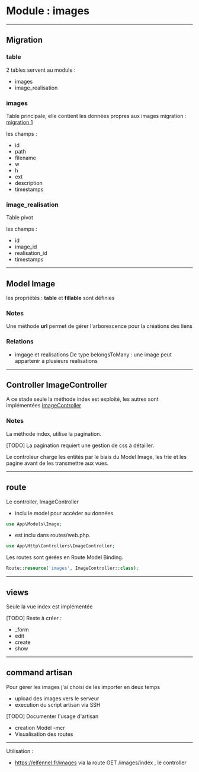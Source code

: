 # Module : images

---

## Migration

### table

2 tables servent au module :
- images
- image_realisation


### images
Table principale, elle contient les données propres aux images
migration : [migration 1](../..//srcLaravel/database/migrations/2025_07_09_155455_create_images_table.php)

les champs : 
- id
- path
- filename
- w
- h
- ext
- description
- timestamps

###  image_realisation
Table pivot

les champs : 
- id
- image_id
- realisation_id
- timestamps

---
## Model Image

les propriétés : **table** et **fillable**  sont définies

### Notes
Une méthode **url** permet de gérer l'arborescence pour la créations des liens


### Relations
- imgage et realisations
De type belongsToMany : une image peut appartenir à plusieurs realisations

---
## Controller ImageController
A ce stade seule la méthode index est exploité, les autres sont implémentées
[ImageController](../../srcLaravel/app/Http/Controllers/ImageController.php)



### Notes
La méthode index, utilise la pagination.

[TODO] La pagination requiert une gestion de css à détailler.

Le controleur charge les entités par le biais du Model Image, les trie et les pagine avant de les transmettre aux vues.


---
## route 
Le controller, ImageController
- inclu le model pour accéder au données
```php
use App\Models\Image;
```
- est inclu dans routes/web.php.
```php
use App\Http\Controllers\ImageController;
```
Les routes sont gérées en Route Model Binding.
```php
Route::resource('images', ImageController::class);
```

---
## views
Seule la vue index est implémentée

[TODO] Reste à créer : 
- _form
- edit
- create
- show

---

## command artisan
Pour gérer les images j'ai choisi de les importer en deux temps
- upload des images vers le serveur
- execution du script artisan via SSH

[TODO] Documenter l'usage d'artisan
- creation Model -mcr
- Visualisation des routes

---
Utilisation :
- https://elfennel.fr/images via la route GET /images/index , le controller 




